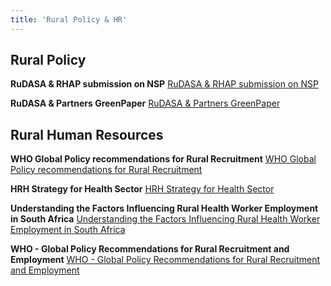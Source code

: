 ```yaml
---
title: 'Rural Policy & HR'
---
```

## Rural Policy
**RuDASA & RHAP submission on NSP**
[RuDASA & RHAP submission on NSP](/public/pdfs/rural-policy-hr/RUDASA_RHAP-submission-on-NSP-Draft-Zero_13-September-20111%20(1).pdf)

**RuDASA & Partners GreenPaper**
[RuDASA & Partners GreenPaper](/public/pdfs/rural-policy-hr/NHI_GreenPaper-RuDASA%20and%20partners_11%20December%202011.pdf)

## Rural Human Resources
**WHO Global Policy recommendations for Rural Recruitment**
[WHO Global Policy recommendations for Rural Recruitment](/public/pdfs/rural-policy-hr/WHOGlobalPolicyRecommendationsruralrecruitmentandrete.pdf)

**HRH Strategy for Health Sector**
[HRH Strategy for Health Sector](/public/pdfs/rural-policy-hr/hrh%20for%20sa%20-%20strategy%20for%20health%20sector%202012-2017.pdf)

**Understanding the Factors Influencing Rural Health Worker Employment in South Africa**
[Understanding the Factors Influencing Rural Health Worker Employment in South Africa](/public/pdfs/rural-policy-hr/UnderstandingthefactorsinfluencinghealthworkeremploymentdecisionsinSouthAfrica.pdf)

**WHO - Global Policy Recommendations for Rural Recruitment and Employment**
[WHO - Global Policy Recommendations for Rural Recruitment and Employment](/public/pdfs/rural-policy-hr/WHOGlobalPolicyRecommendationsruralrecruitmentandrete.pdf)


<!--
    This is a comment and is not displayed on the website. Do not alter this text between arrows (->).
    To change the content in this file, simply retype/ copy+paste any text above, as you would in a normal text file/ word document.

    Do not change the "title:" title, or the ---. Only change the text inside '' for that section.

    The hashtag ( # ) symbols followed by a space and then text show a heading. The more #s you have, the smaller/"less important" the heading. You can add up to 6 # but we suggest max 4 #. make sure each heading is on a separate line.

    The text surrounded by double  stars ( ** ) with no spaces shows bold text. 
    
    PDF of a resorce page:
    [Resource Title](/pdfs/resource-page.pdf)

    Please refer to the "HOW TO USE" or "HOW TO USE SHORT" files for more information.
 -->

